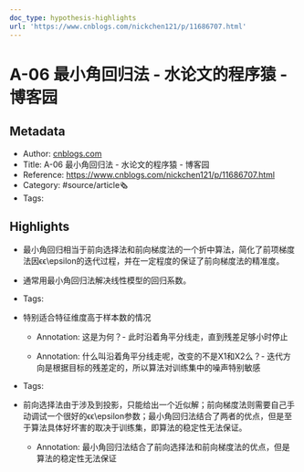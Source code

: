 ```yaml
---
doc_type: hypothesis-highlights
url: 'https://www.cnblogs.com/nickchen121/p/11686707.html'
---
```

# A-06 最小角回归法 - 水论文的程序猿 - 博客园
## Metadata
- Author: [cnblogs.com]()
- Title: A-06 最小角回归法 - 水论文的程序猿 - 博客园
- Reference: https://www.cnblogs.com/nickchen121/p/11686707.html
- Category: #source/article🗞
- Tags:
## Highlights
- 最小角回归相当于前向选择法和前向梯度法的一个折中算法，简化了前项梯度法因ϵϵ\epsilon的迭代过程，并在一定程度的保证了前向梯度法的精准度。

- 通常用最小角回归法解决线性模型的回归系数。


- Tags:

- 特别适合特征维度高于样本数的情况

   - Annotation: 这是为何？- 此时沿着角平分线走，直到残差足够小时停止

   - Annotation: 什么叫沿着角平分线走呢，改变的不是X1和X2么？- 迭代方向是根据目标的残差定的，所以算法对训练集中的噪声特别敏感


- Tags:

- 前向选择法由于涉及到投影，只能给出一个近似解；前向梯度法则需要自己手动调试一个很好的ϵϵ\epsilon参数；最小角回归法结合了两者的优点，但是至于算法具体好坏害的取决于训练集，即算法的稳定性无法保证。

   - Annotation: 最小角回归法结合了前向选择法和前向梯度法的优点，但是算法的稳定性无法保证